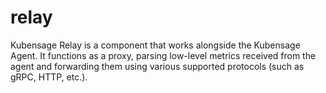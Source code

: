 # relay
Kubensage Relay is a component that works alongside the Kubensage Agent. It functions as a proxy, parsing low-level metrics received from the agent and forwarding them using various supported protocols (such as gRPC, HTTP, etc.).
